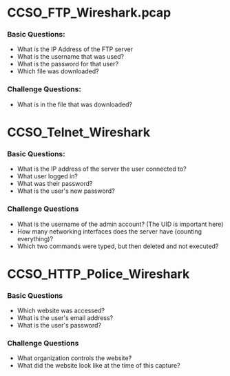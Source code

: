 # CCSO_FTP_Wireshark.pcap

### Basic Questions:
* What is the IP Address of the FTP server
* What is the username that was used?
* What is the password for that user?
* Which file was downloaded?

### Challenge Questions:
* What is in the file that was downloaded?

# CCSO_Telnet_Wireshark

### Basic Questions:
* What is the IP address of the server the user connected to?
* What user logged in?
* What was their password?
* What is the user's new password?

### Challenge Questions
* What is the username of the admin account? (The UID is important here)
* How many networking interfaces does the server have (counting everything)?
* Which two commands were typed, but then deleted and not executed?


# CCSO_HTTP_Police_Wireshark

### Basic Questions
* Which website was accessed?
* What is the user's email address?
* What is the user's password?

### Challenge Questions
* What organization controls the website?
* What did the website look like at the time of this capture?
